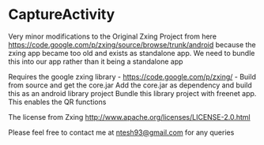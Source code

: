 CaptureActivity
===============

Very minor modifications to the Original Zxing Project from here https://code.google.com/p/zxing/source/browse/trunk/android
because the zxing app became too old and exists as standalone app. We need to bundle this into our app rather than it being a standalone app

Requires the google zxing library - https://code.google.com/p/zxing/ - Build from source and get the core.jar 
Add the core.jar as dependency and build this as an android library project
Bundle this library project with freenet app. This enables the QR functions 

The license from Zxing http://www.apache.org/licenses/LICENSE-2.0.html

Please feel free to contact me at ntesh93@gmail.com for any queries
